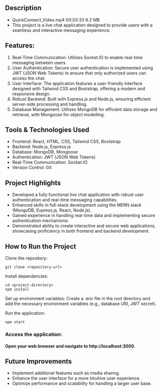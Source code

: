 ## Description
- QuickConnect_Video.mp4		00:03:33	6.2 MB	
- This project is a live chat application designed to provide users with a seamless and interactive messaging experience.

## Features:
1. Real-Time Communication: Utilizes Socket.IO to enable real-time messaging between users.
2. User Authentication: Secure user authentication is implemented using JWT (JSON Web Tokens) to ensure that only authorized users can access the chat.
3. User Interface: The application features a user-friendly interface designed with Tailwind CSS and Bootstrap, offering a modern and responsive design.
4. Robust Backend: Built with Express.js and Node.js, ensuring efficient server-side processing and handling.
5. Database Management: Utilizes MongoDB for efficient data storage and retrieval, with Mongoose for object modelling.
## Tools & Technologies Used
- Frontend: React, HTML, CSS, Tailwind CSS, Bootstrap
- Backend: Node.js, Express.js
- Database: MongoDB, Mongoose
- Authentication: JWT (JSON Web Tokens)
- Real-Time Communication: Socket.IO
- Version Control: Git
## Project Highlights
- Developed a fully functional live chat application with robust user authentication and real-time messaging capabilities.
- Enhanced skills in full-stack development using the MERN stack (MongoDB, Express.js, React, Node.js).
- Gained experience in handling real-time data and implementing secure authentication mechanisms.
- Demonstrated ability to create interactive and secure web applications, showcasing proficiency in both frontend and backend development.
## How to Run the Project

Clone the repository:
```
git clone <repository-url>
```

Install dependencies:
```
cd <project-directory>
npm install
```

Set up environment variables: Create a .env file in the root directory and add the necessary environment variables (e.g., database URI, JWT secret).

Run the application:
```
npm start
```
### Access the application:
#### Open your web browser and navigate to http://localhost:3000.

## Future Improvements
- Implement additional features such as media sharing.
- Enhance the user interface for a more intuitive user experience.
- Optimize performance and scalability for handling a larger user base.
